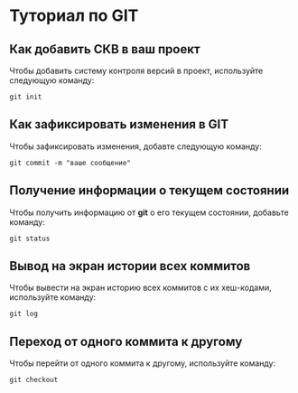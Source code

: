 # Туториал по GIT

## Как добавить СКВ в ваш проект

Чтобы добавить систему контроля версий в проект, используйте следующую команду:

```
git init
```


## Как зафиксировать изменения в GIT

Чтобы зафиксировать изменения, добавте следующую команду:

```
git commit -m "ваше сообщение"
```

## Получение информации о текущем состоянии ##

Чтобы получить информацию от **git** о его текущем состоянии, добавьте команду:

``` 
git status
```

## Вывод на экран истории всех коммитов ## 

Чтобы вывести на экран историю всех коммитов с их хеш-кодами, используйте команду:
```
git log
```

## Переход от одного коммита к другому ##

Чтобы перейти от одного коммита к другому, используйте команду:
```
git checkout
``` 